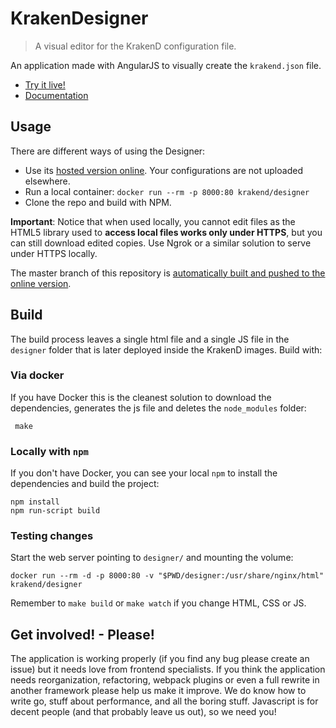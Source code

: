 # KrakenDesigner
> A visual editor for the KrakenD configuration file.

An application made with AngularJS to visually create the `krakend.json` file.

- [Try it live!](http://designer.krakend.io)
- [Documentation](https://www.krakend.io/docs/configuration/designer/)

## Usage
There are different ways of using the Designer:

- Use its [hosted version online](http://designer.krakend.io). Your configurations are not uploaded elsewhere.
- Run a local container: `docker run --rm -p 8000:80 krakend/designer`
- Clone the repo and build with NPM.

**Important**: Notice that when used locally, you cannot edit files as the HTML5 library used to **access local files works only under HTTPS**, but you can still download edited copies. Use Ngrok or a similar solution to serve under HTTPS locally.

The master branch of this repository is [automatically built and pushed to the online version](https://github.com/krakendio/krakendesigner/blob/master/.github/workflows/deploy.yml).

## Build
The build process leaves a single html file and a single JS file in the `designer` folder that is later deployed inside the KrakenD images. Build with:

### Via docker
If you have Docker this is the cleanest solution to download the dependencies, generates the js file and deletes the `node_modules` folder:

     make

### Locally with `npm`
If you don't have Docker, you can see your local `npm` to install the dependencies and build the project:

	npm install
	npm run-script build

### Testing changes
Start the web server pointing to `designer/` and mounting the volume:

    docker run --rm -d -p 8000:80 -v "$PWD/designer:/usr/share/nginx/html" krakend/designer

Remember to `make build` or `make watch` if you change HTML, CSS or JS.


## Get involved! - Please!
The application is working properly (if you find any bug please create an issue) but it needs love from frontend specialists. If you think the application needs reorganization, refactoring, webpack plugins or even a full rewrite in another framework please help us make it improve. We do know how to write go, stuff about performance, and all the boring stuff. Javascript is for decent people (and that probably leave us out), so we need you!
